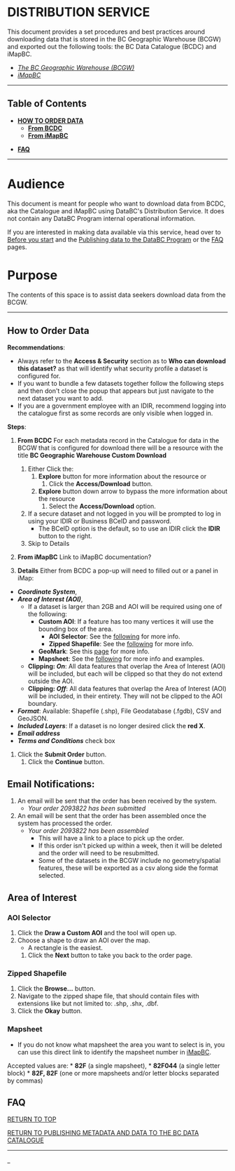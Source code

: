 # DISTRIBUTION SERVICE

This document provides a set procedures and best practices around downloading data that is stored in the BC Geographic Warehouse (BCGW) and exported out the following tools: the BC Data Catalogue (BCDC) and iMapBC.

+ [_The BC Geographic Warehouse (BCGW)_](https://www2.gov.bc.ca/gov/content?id=18B291A12B4F42EA98169892F4B46D61)
+ [_iMapBC_](https://maps.gov.bc.ca/ess/hm/imap4m/?)

-----------------------
## Table of Contents
+ [**HOW TO ORDER DATA**](#HOW-TO-ORDER-DATA)
    + [**From BCDC**](#From-BCDC)
    + [**From iMapBC**](#From-iMapBC)
* [**FAQ**](#FAQ)
-----------------------

# Audience

This document is meant for people who want to download data from BCDC, aka the Catalogue and iMapBC using DataBC's Distribution Service. It does not contain any DataBC Program internal operational information.

If you are interested in making data available via this service, head over to [Before you start](pages/before_you_start.md#before-you-start) and the [Publishing data to the DataBC Program](pages/publishing-data-to-the-databc-program.md) or the [FAQ](pages/faq.md#Downloading-data-from-the-BC-Geographic-Warehouse) pages.

# Purpose

The contents of this space is to assist data seekers download data from the BCGW.

-----------------------------------------------------------

## How to Order Data

**Recommendations**:
* Always refer to the **Access & Security** section as to **Who can download this dataset?** as that will identify what security profile a dataset is configured for.
* If you want to bundle a few datasets together follow the following steps and then don't close the popup that appears but just navigate to the next dataset you want to add.
* If you are a government employee with an IDIR, recommend logging into the catalogue first as some records are only visible when logged in.

**Steps**:
1. **From BCDC**
For each metadata record in the Catalogue for data in the BCGW that is configured for download there will be a resource with the title **BC Geographic Warehouse Custom Download**

    1. Either Click the:
        1. **Explore** button for more information about the resource or
            1. Click the **Access/Download** button.
        1. **Explore** button down arrow to bypass the more information about the resource
            1. Select the **Access/Download** option.
    1. If a secure dataset and not logged in you will be prompted to log in using your IDIR or Business BCeID and password.
        * The BCeID option is the default, so to use an IDIR click the **IDIR** button to the right.
    1. Skip to Details
1. **From iMapBC**
Link to iMapBC documentation?
1. **Details**
Either from BCDC a pop-up will need to filled out or a panel in iMap:
* ***Coordinate System***, 
* ***Area of Interest (AOI)***,
    * If a dataset is larger than 2GB and AOI will be required using one of the following:
        * **Custom AOI**: If a feature has too many vertices it will use the bounding box of the area.
            * **AOI Selector**: See the [following](#AOI-Selector) for more info.
            * **Zipped Shapefile**: See the [following](#Shapefile) for more info.
        * **GeoMark**: See this [page](https://www2.gov.bc.ca/gov/content?id=F6BAF45131954020BCFD2EBCC456F084) for more info.
        * **Mapsheet**: See the [following](#Mapsheet) for more info and examples.
    * **Clipping: _On_**: All data features that overlap the Area of Interest (AOI) will be included, but each will be clipped so that they do not extend outside the AOI.
    * **Clipping: _Off_**: All data features that overlap the Area of Interest (AOI) will be included, in their entirety. They will not be clipped to the AOI boundary.
* ***Format***: Available: Shapefile (.shp), File Geodatabase (.fgdb), CSV and GeoJSON.
* ***Included Layers***: If a dataset is no longer desired click the **red X**.
* ***Email address***
* ***Terms and Conditions*** check box

1. Click the **Submit Order** button.
    1. Click the **Continue** button.

## Email Notifications:
1. An email will be sent that the order has been received by the system.
    * _Your order 2093822 has been submitted_
1. An email will be sent that the order has been assembled once the system has processed the order.
    * _Your order 2093822 has been assembled_
        * This will have a link to a place to pick up the order.
        * If this order isn't picked up within a week, then it will be deleted and the order will need to be resubmitted.
        * Some of the datasets in the BCGW include no geometry/spatial features, these will be exported as a csv along side the format selected.

## Area of Interest
 
### AOI Selector
1. Click the **Draw a Custom AOI** and the tool will open up.
1. Choose a shape to draw an AOI over the map.
    * A rectangle is the easiest.
    1. Click the **Next** button to take you back to the order page.
### Zipped Shapefile
1. Click the **Browse...** button.
1. Navigate to the zipped shape file, that should contain files with extensions like but not limited to: .shp, .shx, .dbf.
1. Click the **Okay** button.
### Mapsheet
* If you do not know what mapsheet the area you want to select is in, you can use this direct link to identify the mapsheet number in [iMapBC](https://maps.gov.bc.ca/ess/hm/imap4m/?catalogLayers=667,668). 

Accepted values are:
    * **82F** (a single mapsheet), 
    * **82F044** (a single letter block)
    * **82F, 82F** (one or more mapsheets and/or letter blocks separated by commas)
## FAQ

[RETURN TO TOP][1]

[RETURN TO PUBLISHING METADATA AND DATA TO THE BC DATA CATALOGUE][2]

-------------------------------------------------------

[1]: #publishing-data-to-the-databc-program
[2]: publishing-data-to-databc.md#publishing-data-to-the-databc-program


_